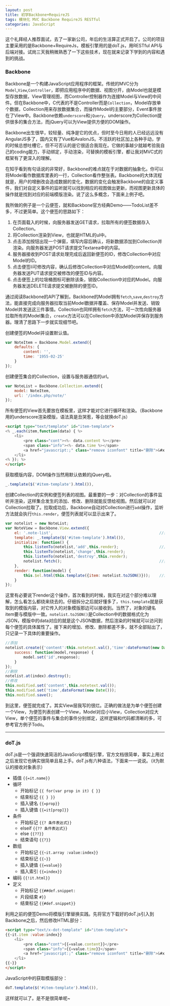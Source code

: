 ```yaml
---
layout: post
title: 初学Backbone+RequireJS
tags: 模块化 MVC Backbone RequireJS RESTful
categories: JavaScript
---
```


这个礼拜经人推荐面试，去了一家新公司，年后的生活算正式开启了。公司的项目主要采用的是Backbone+RequireJs，模板引擎用的是doT.js，用RESTful API与后端对接。试岗三天我稍微熟悉了一下这些技术，现在就来记录下学到的内容和遇到的挑战。

### Backbone

Backbone是一个构建JavaScript应用程序的框架。传统的MVC分为`Model`,`View`,`Controller`，即把应用程序中的数据、视图分开，由Model也就是模型存放数据，View管理视图，而Controller控制器作为连接Model与View的中间件。但在Backbone中，C代表的不是Controller而是`Collection`，Model存放单个数据，Collection用来存放数据集合，而操作Model的主要部分，Event事件放在了View中。Backbone依赖`underscore`和`jQuery`，underscore为Collection提供很多的集合方法，而jQuery可以为View提供方便的DOM操作。

Backbone出生很早，较轻量、纯净是它的优点，但时至今日用的人已经远远没有AngularJS多了，国内又有了Vue和AvalonJS。不活跃的社区加上各种手动，学的时候总想吐槽它，但不可否认的是它很适合我现在。它做的事越少就越考验我自己的coding能力，手动绑定，手动渲染，可替换的模板引擎，都让我对MVC式的框架有了更深入的理解。

在知乎看到有句话说的非常好，Backbone的难点就在于对数据的抽象化。你可以将Model看作数据库里表的一行，Collection看作整张表。Backbone的大体流程就是，用户的增删改会造成数据的变化，数据的变化会触发Backbone的自定义事件，我们对自定义事件的监听就可以找到相应的视图做出更新，而视图更新具体的操作就是找到对应的前端模版渲染。说了这么多概念，下面来上例子吧。

我所做的例子是一个云便签，就和Backbone官方经典Demo——TodoList差不多，不过更简单。这个便签的思路如下：

1. 在页面载入的时候，向服务器发送GET请求，拉取所有的便签数据存入Collection。
2. 将Collection渲染到View，也就是HTML的ul中。
3. 点击添加按钮出现一个弹窗，填写内容后确认，将新数据添加到Collection并渲染。向服务器发送POST请求提交Textarea中的内容。
4. 服务器接收到POST请求处理完成后返回新便签的ID，修改Collection中对应Model的ID。
5. 点击便签li可修改内容，确认后修改Collection中对应Model的content。向服务器发送PUT请求提交被修改的便签ID与内容。
6. 点击便签上的垃圾桶图标可删除该条，销毁Collection中对应的Model。向服务器发送DELETE请求提交被删除的便签ID。

通过阅读Backbone的API了解到，Backbone的Model拥有`fetch`,`save`,`destroy`方法，能直接完成向服务器拉取当前Model数据并覆盖、保存Model并发送、销毁Model并发送这三件事情。Collection也同样拥有`fetch`方法，可一次性向服务器拉取所有的Model集合，`create`方法可以在Collection中添加Model并保存到服务器。理清了思路下一步就实现细节吧。

创建便签的Model并设置默认值。

```javascript
var NoteItem = Backbone.Model.extend({
    defaults: {
        content: '',
        time: '1955-02-25'
    }
});
```

创建便签集合的Collection，设置与服务器通信的url。

```javascript
var NoteList = Backbone.Collection.extend({
    model: NoteItem,
    url: '/index.php/note/'
});
```

所有便签的View首先要放在模板里，这样才能对它进行循环和渲染。（Backbone用的underscore渲染模版，语法真是丑哭惹，等会就换doT.js）

```html
<script type="text/template" id="item-template">
<% _.each(item,function(data) { %>
    <li>
        <pre class="cont"><%- data.content %></pre>
        <span class="info"><%- data.time %></span>
        <a href="javascript:;" class="remove iconfont" title="删除">&#xe6b4;</a>
    </li>
<% }); %>
</script>
```

获取模版内容，DOM操作当然用默认依赖的jQuery啦。

```javascript
_.template($('#item-template').html()),
```

创建Collection的实例和便签列表的视图。最重要的一步：对Collection的事件监听并渲染，这样集合发生的添加、修改、删除就能反馈给视图。然后就可以对Collection拉取了。拉取成功后，Backbone自动对Collection进行`add`操作，监听方法就会执行`this.render`，便签列表就可以显示出来了。

```javascript
var notelist = new NoteList;
var NoteView = Backbone.View.extend({
    el: '.note-list',                                               //获取ul元素
    template: _.template($('#item-template').html()),
    initialize: function() {
        this.listenTo(notelist,'add',this.render);                  //监听集合实例的自定义事件
        this.listenTo(notelist,'change',this.render);
        this.listenTo(notelist,'destroy',this.render);
        notelist.fetch();                                           //拉取
    },
    render: function(model) {
        this.$el.html(this.template({item: notelist.toJSON()}));    //渲染模版并插入ul
    }
});
```

这里有必要说下render这个操作，首次看到的时候，我实在对这个部分难以理解，怎么看怎么都绕来绕去的。仔细拆分之后就好懂多了，`this.template`就是获取到的模版内容，对它传入的对象模版那边可以接收到。当然了，对象的键名item要与模版中一致。`notelist.toJSON()`是Collection中的数据格式化为JSON，模版中的data对应的就是这个JSON数据，然后渲染的时候就可以访问到每个便签的具体属性了。接下来的增加、修改、删除都差不多，就不全部贴出了，只记录一下具体的重要操作。

```javascript
//添加
notelist.create({'content':this.notetext.val(),'time':dateFormat(new Date())},{
    success: function(model,response) {
        model.set('id',response);
    }
});
//删除
notelist.at(index).destroy();
//修改
this.modified.set('content',this.notetext.val());
this.modified.set('time',dateFormat(new Date()));
this.modified.save();
```

到这里，便签就完成了。其实View层我写的很烂。正确的做法是为单个便签创建一个View，为便签列表创建一个View，Model对应小View，Collection对应大View，单个便签的事件与集合的事件分别绑定，这样逻辑和代码都清晰的多，可参考官方例子Todo。

---

### doT.js

doT.js是一个强调快速简洁的JavaScript模版引擎，官方文档很简单，事实上用过之后发现它也确实很简单且易上手。doT.js有六种语法，下面来一一说说。（it为默认的接收对象表示）

+ 插值      `{{=it.name}}`
+ 循环
    + 开始标记 `{{ for(var prop in it) { }}`
    + 结束标记 `{{ } }}`
    + 插入键名 `{{=prop}}`
    + 插入键值 `{{=it[prop]}}`
+ 条件
    + 开始标记 `{{? 条件表达式}}`
    + elseif   `{{?? 条件表达式}}`
    + else     `{{??}}`
    + 结束语句 `{{?}}`
+ 数组
    + 开始标记 `{{~it.array :value:index}}`
    + 结束标记 `{{~}}`
    + 插入键值 `{{=value}}`
    + 插入索引 `{{=index}}`
+ 编码      `{{!it.html}}`
+ 定义
    + 开始标记 `{{##def.snippet:`
    + 片段结束 `#}}`
    + 结束标记 `{{#def.snippet}}`

利用之前的便签Demo将模版引擎替换实践。先将官方下载好的doT.js引入到Backbone之后，然后修改HTML部分：

```html
<script type="text/x-dot-template" id="item-template">
{{~it.item :value:index}}
    <li>
        <pre class="cont">{{=value.content}}</pre>
        <span class="info">{{=value.time}}</span>
        <a href="javascript:;" class="remove iconfont" title="删除">&#xe6b4;</a>
    </li>
{{~}}
</script>
```

JavaScript中的获取模版部分：

```javascript
doT.template($('#item-template').html()),
```

这样就可以了。是不是很简单呢~
